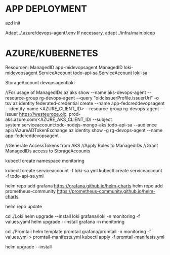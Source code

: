 # APP DEPLOYMENT

azd init

Adapt ./.azure/devops-agent/.env
If necessary, adapt ./infra/main.bicep


# AZURE/KUBERNETES

Resourcen:
ManagedID app-midevopsagent
ManagedID loki-midevopsagent
ServiceAccount todo-api-sa
ServiceAccount loki-sa

StorageAccount devopsagentloki
 
//For usage of ManagedIDs
az aks show --name aks-devops-agent --resource-group rg-devops-agent --query "oidcIssuerProfile.issuerUrl" -o tsv
az identity federated-credential create --name app-fedcreddevopsagent --identity-name <AZURE_CLIENT_ID> --resource-group rg-devops-agent --issuer 
https://westeurope.oic.
prod-aks.azure.com/<AZURE_AKS_CLIENT_ID/ --subject system:serviceaccount:todo-nodejs-mongo-aks:todo-api-sa --audience api://AzureADTokenExchange
az identity show -g rg-devops-agent --name app-fedcreddevopsagent

//Generate AccessTokens from AKS
//Apply Rules to ManagedIDs
//Grant ManagedIDs access to StorageAccounts

kubectl create namespace monitoring
 
kubectl create serviceaccount -f loki-sa.yml
kubectl create serviceaccount -f todo-api-sa.yml

helm repo add grafana https://grafana.github.io/helm-charts
helm repo add prometheus-community https://prometheus-community.github.io/helm-charts

helm repo update

cd ./Loki
helm upgrade --install loki grafana/loki -n monitoring -f values.yaml
helm upgrade --install grafana -n monitoring

cd ./Promtail
helm template promtail grafana/promtail -n monitoring -f values.yml > promtail-manifests.yml
kubectl apply -f promtail-manifests.yml

helm upgrade --install 

